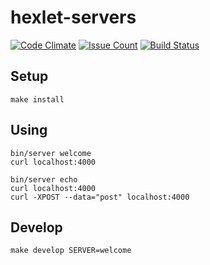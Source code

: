 # hexlet-servers

[![Code Climate](https://codeclimate.com/github/hexlet-components/js-servers/badges/gpa.svg)](https://codeclimate.com/github/hexlet-components/js-servers)
[![Issue Count](https://codeclimate.com/github/hexlet-components/js-servers/badges/issue_count.svg)](https://codeclimate.com/github/hexlet-components/js-servers)
[![Build Status](https://travis-ci.org/hexlet-components/js-servers.svg?branch=master)](https://travis-ci.org/hexlet-components/js-servers)

## Setup

```
make install
```

## Using

```
bin/server welcome
curl localhost:4000

bin/server echo
curl localhost:4000
curl -XPOST --data="post" localhost:4000
```

## Develop

```
make develop SERVER=welcome
```


